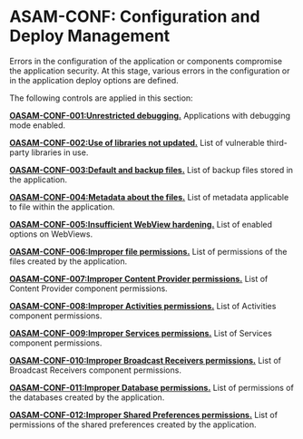 
# ASAM-CONF: Configuration and Deploy Management

Errors in the configuration of the application or components compromise the application security. At this stage, various errors in the configuration or in the application deploy options are defined.

The following controls are applied in this section:

**[OASAM-CONF-001:Unrestricted debugging.](https://github.com/b66l/OASAM/blob/master/oasam-conf-configuration-and-deploy-management/oasam-conf-001-unrestricted-debugging.md)** Applications with debugging mode enabled.

**[OASAM-CONF-002:Use of libraries not updated.](https://github.com/b66l/OASAM/blob/master/oasam-conf-configuration-and-deploy-management/oasam-conf-002-use-of-libraries-not-updated.md)** List of vulnerable third-party libraries in use.

**[OASAM-CONF-003:Default and backup files.](https://github.com/b66l/OASAM/blob/master/oasam-conf-configuration-and-deploy-management/oasam-conf-003-default-and-backup-files.md)** List of backup files stored in the application.

**[OASAM-CONF-004:Metadata about the files.](https://github.com/b66l/OASAM/blob/master/oasam-conf-configuration-and-deploy-management/oasam-conf-004-metadata-about-the-files.md)** List of metadata applicable to file within the application.

**[OASAM-CONF-005:Insufficient WebView hardening.](https://github.com/b66l/OASAM/blob/master/oasam-conf-configuration-and-deploy-management/oasam-conf-005-insufficient-webview-hardening.md)** List of enabled options on WebViews.

**[OASAM-CONF-006:Improper file permissions.](https://github.com/b66l/OASAM/blob/master/oasam-conf-configuration-and-deploy-management/oasam-conf-006-improper-file-permissions.md)** List of permissions of the files created by the application.

**[OASAM-CONF-007:Improper Content Provider permissions.](https://github.com/b66l/OASAM/blob/master/oasam-conf-configuration-and-deploy-management/oasam-conf-007-improper-content-provider-permissions.md)** List of Content Provider component permissions.

**[OASAM-CONF-008:Improper Activities permissions.](https://github.com/b66l/OASAM/blob/master/oasam-conf-configuration-and-deploy-management/oasam-conf-008-improper-activities-permissions.md)** List of Activities component permissions.

**[OASAM-CONF-009:Improper Services permissions.](https://github.com/b66l/OASAM/blob/master/oasam-conf-configuration-and-deploy-management/oasam-conf-009-improper-services-permissions.md)** List of Services component permissions.

**[OASAM-CONF-010:Improper Broadcast Receivers permissions.](https://github.com/b66l/OASAM/blob/master/oasam-conf-configuration-and-deploy-management/oasam-conf-010-improper-broadcast-receivers-permissions.md)** List of Broadcast Receivers component permissions.

**[OASAM-CONF-011:Improper Database permissions.](https://github.com/b66l/OASAM/blob/master/oasam-conf-configuration-and-deploy-management/oasam-conf-011-improper-database-permissions.md)** List of permissions of the databases created by the application.

**[OASAM-CONF-012:Improper Shared Preferences permissions.](https://github.com/b66l/OASAM/blob/master/oasam-conf-configuration-and-deploy-management/oasam-conf-012-improper-shared-preferences-permissions.md)** List of permissions of the shared preferences created by the application.
